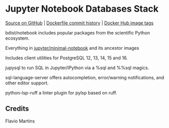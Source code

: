 # Jupyter Notebook Databases Stack

[Source on GitHub](https://github.com/bdist/notebook) | [Dockerfile commit history](https://github.com/bdist/notebook/commits/main/notebook/Dockerfile) | [Docker Hub image tags](https://hub.docker.com/r/bdist/notebook/tags/)

bdist/notebook includes popular packages from the scientific Python ecosystem.

Everything in [jupyter/minimal-notebook](https://jupyter-docker-stacks.readthedocs.io/en/latest/using/selecting.html#jupyter-minimal-notebook) and its ancestor images

Includes client utilities for PostgreSQL 12, 13, 14, 15 and 16.

jupysql to run SQL in Jupyter/IPython via a %sql and %%sql magics.

sql-language-server offers autocompletion, error/warning notifications, and other editor support.

python-lsp-ruff a linter plugin for pylsp based on ruff.

## Credits

Flavio Martins
